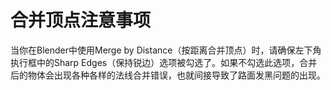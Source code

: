 # 合并顶点注意事项

当你在Blender中使用Merge by Distance（按距离合并顶点）时，请确保左下角执行框中的Sharp Edges（保持锐边）选项被勾选了。如果不勾选此选项，合并后的物体会出现各种各样的法线合并错误，也就间接导致了路面发黑问题的出现。
